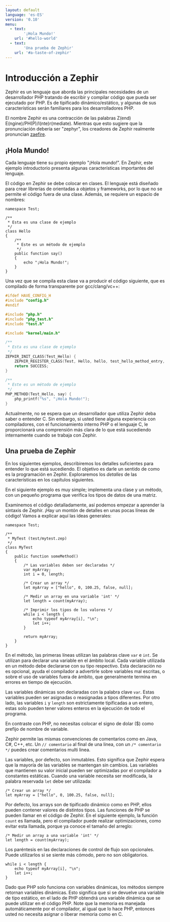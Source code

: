 ```yaml
---
layout: default
language: 'es-ES'
version: '0.10'
menu:
  - text:
        '¡Hola Mundo!'
    url: '#hello-world'
  - text:
        'Una prueba de Zephir'
    url: '#a-taste-of-zephir'
---
```

# Introducción a Zephir

Zephir es un lenguaje que aborda las principales necesidades de un desarrollador PHP tratando de escribir y compilar código que pueda ser ejecutado por PHP. Es de tipificado dinámico/estático, y algunas de sus características serán familiares para los desarrolladores PHP.

El nombre Zephir es una contracción de las palabras Z(end) E(ngine)/PH(P)/I(nte)r(mediate). Mientras que esto sugiere que la pronunciación debería ser "zephyr", los creadores de Zephir realmente pronuncian [zaefire](http://translate.google.com/#en/en/zaefire).

<a name='hello-world'></a>

## ¡Hola Mundo!

Cada lenguaje tiene su propio ejemplo "¡Hola mundo!". En Zephir, este ejemplo introductorio presenta algunas características importantes del lenguaje.

El código en Zephir se debe colocar en clases. El lenguaje está diseñado para crear librerías de orientadas a objetos y frameworks, por lo que no se permite el código fuera de una clase. Además, se requiere un espacio de nombres:

```zephir
namespace Test;

/**
 * Esta es una clase de ejemplo
 */
class Hello
{
    /**
     * Este es un método de ejemplo
     */
    public function say()
    {
        echo "¡Hola Mundo!";
    }
}
```

Una vez que se compila esta clase va a producir el código siguiente, que es compilado de forma transparente por gcc/clang/vc++:

```c
#ifdef HAVE_CONFIG_H
#include "config.h"
#endif

#include "php.h"
#include "php_test.h"
#include "test.h"

#include "kernel/main.h"

/**
 * Esta es una clase de ejemplo
 */
ZEPHIR_INIT_CLASS(Test_Hello) {
    ZEPHIR_REGISTER_CLASS(Test, Hello, hello, test_hello_method_entry, 0);
    return SUCCESS;
}

/**
 * Este es un método de ejemplo
 */
PHP_METHOD(Test_Hello, say) {
    php_printf("%s", "¡Hola Mundo!");
}
```

Actualmente, no se espera que un desarrollador que utiliza Zephir deba saber o entender C. Sin embargo, si usted tiene alguna experiencia con compiladores, con el funcionamiento interno PHP o el lenguaje C, le proporcionará una comprensión más clara de lo que está sucediendo internamente cuando se trabaja con Zephir.

<a name='a-taste-of-zephir'></a>

## Una prueba de Zephir

En los siguientes ejemplos, describiremos los detalles suficientes para entender lo que está sucediendo. El objetivo es darle un sentido de como es la programación en Zephir. Exploraremos los *detalles* de las características en los capítulos siguientes.

En el siguiente ejemplo es muy simple; implementa una clase y un método, con un pequeño programa que verifica los tipos de datos de una matriz.

Examinemos el código detalladamente, así podemos empezar a aprender la sintaxis de Zephir. ¡Hay un montón de detalles en unas pocas líneas de código! Vamos a explicar aquí las ideas generales:

```zephir
namespace Test;

/**
 * MyTest (test/mytest.zep)
 */
class MyTest
{
    public function someMethod()
    {
        /* Las variables deben ser declaradas */
        var myArray;
        int i = 0, length;

        /* Crear un array */
        let myArray = ["hello", 0, 100.25, false, null];

        /* Medir un array en una variable 'int' */
        let length = count(myArray);

        /* Imprimir los tipos de los valores */
        while i < length {
            echo typeof myArray[i], "\n";
            let i++;
        }

        return myArray;
    }
}
```

En el método, las primeras líneas utilizan las palabras clave `var` e `int`. Se utilizan para declarar una variable en el ámbito local. Cada variable utilizada en un método debe declararse con su tipo respectivo. Esta declaración no es opcional, ayuda el compilador a advertirle sobre variables mal escritas, o sobre el uso de variables fuera de ámbito, que generalmente termina en errores en tiempo de ejecución.

Las variables dinámicas son declaradas con la palabra clave `var`. Estas variables pueden ser asignadas o reasignadas a tipos diferentes. Por otro lado, las variables `i` y `length` son estrictamente tipificadas a un entero, estas solo pueden tener valores enteros en la ejecución de todo el programa.

En contraste con PHP, no necesitas colocar el signo de dolar ($) como prefijo de nombre de variable.

Zephir permite las mismas convenciones de comentarios como en Java, C#, C++, etc. Un `// comentario` al final de una linea, con un `/* comentario */` puedes crear comentarios multi linea.

Las variables, por defecto, son inmutables. Esto significa que Zephir espera que la mayoría de las variables se mantengan sin cambios. Las variables que mantienen su valor inicial pueden ser optimizadas por el compilador a constantes estáticas. Cuando una variable necesita ser modificada, la palabra reservada `let` debe ser utilizada:

```zephir
/* Crear un array */
let myArray = ["hello", 0, 100.25, false, null];
```

Por defecto, los arrays son de tipificado dinámico como en PHP, ellos pueden contener valores de distintos tipos. Las funciones de PHP se pueden llamar en el código de Zephir. En el siguiente ejemplo, la función `count` es llamada, pero el compilador puede realizar optimizaciones, como evitar esta llamada, porque ya conoce el tamaño del arreglo:

```zephir
/* Medir un array a una variable 'int' */
let length = count(myArray);
```

Los paréntesis en las declaraciones de control de flujo son opcionales. Puede utilizarlos si se siente más cómodo, pero no son obligatorios.

```zephir
while i < length {
    echo typeof myArray[i], "\n";
    let i++;
}
```

Dado que PHP solo funciona con variables dinámicas, los métodos siempre retornan variables dinámicas. Esto significa que si se devuelve una variable de tipo estático, en el lado de PHP obtendrá una variable dinámica que se puede utilizar en el código PHP. Note que la memoria es manejada automáticamente por el compilador, al igual que lo hace PHP, entonces usted no necesita asignar o liberar memoria como en C.
